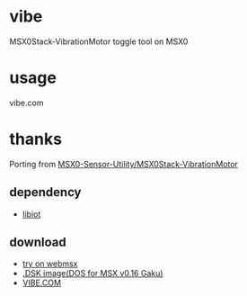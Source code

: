 # vibe
MSX0Stack-VibrationMotor toggle tool on MSX0

# usage
vibe.com

# thanks
Porting from [MSX0-Sensor-Utility/MSX0Stack-VibrationMotor](https://github.com/Ninune-wa/MSX0-Sensor-Utility/tree/main/MSX0Stack-VibrationMotor)

## dependency
- [libiot](https://github.com/renatus-xxxx/libiot)

## download
- [try on webmsx](https://webmsx.org/?MACHINE=MSX2J&DISKA_URL=https://raw.githubusercontent.com/renatus-xxxx/vibe/main/bin/VIBE.DSK&FAST_BOOT)
- [.DSK image(DOS for MSX v0.16 Gaku)](https://raw.githubusercontent.com/renatus-xxxx/vibe/main/bin/VIBE.DSK)
- [VIBE.COM](https://raw.githubusercontent.com/renatus-xxxx/vibe/main/bin/VIBE.COM)
